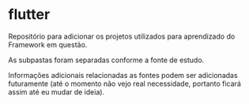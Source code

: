 # flutter

Repositório para adicionar os projetos utilizados para aprendizado do Framework em questão.

As subpastas foram separadas conforme a fonte de estudo.

Informações adicionais relacionadas as fontes podem ser adicionadas futuramente (até o momento não vejo real necessidade, portanto ficará assim até eu mudar de ideia).
